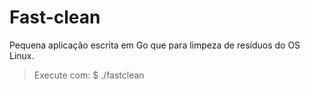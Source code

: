 # Fast-clean

Pequena aplicação escrita em Go que para limpeza de resíduos do OS Linux.

> Execute com: $ ./fastclean